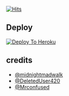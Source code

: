
[![Hits](https://hits.seeyoufarm.com/api/count/incr/badge.svg?url=https%3A%2F%2Fgithub.com%2FSpEcHiDe%2FHaR0Ku&count_bg=%2379C83D&title_bg=%23555555&icon=&icon_color=%23E7E7E7&title=hits&edge_flat=false)](https://github.com/SpEcHiDe/HaR0Ku)


## Deploy
[![Deploy To Heroku](https://www.herokucdn.com/deploy/button.svg)](https://dashboard.heroku.com/new?button-url=https%3A%2F%2Fgithub.com%2Itz-mst-boy%2FHaR0Ku&template=https%3A%2F%2Fgithub.com%2FSpEcHiDe%2FHaR0Ku)

## credits
   - [@midnightmadwalk](https://t.me/midnightmadwalk)
   - [@DeletedUser420](https://t.me/DeletedUser420)
   - [@Mrconfused](https://github.com/Mr-confused)

